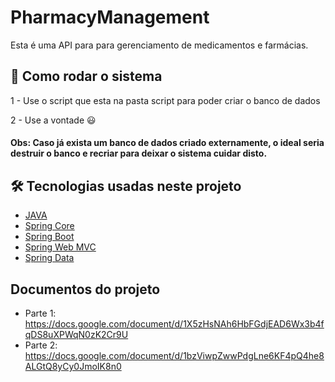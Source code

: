 # PharmacyManagement

Esta é uma API para para gerenciamento de medicamentos e farmácias.

## 🚀 Como rodar o sistema

1 - Use o script que esta na pasta script para poder criar o banco de dados

2 - Use a vontade 😃

#### Obs: Caso já exista um banco de dados criado externamente, o ideal seria destruir o banco e recriar para deixar o sistema cuidar disto.

## 🛠 Tecnologias usadas neste projeto

- [JAVA](https://www.java.com)
- [Spring Core](https://docs.spring.io/spring-framework/docs/current/reference/html/core.html)
- [Spring Boot](https://docs.spring.io/spring-boot/docs/current/reference/html/)
- [Spring Web MVC](https://docs.spring.io/spring-framework/docs/3.2.x/spring-framework-reference/html/mvc.html)
- [Spring Data](https://spring.io/projects/spring-data)

## Documentos do projeto
- Parte 1: https://docs.google.com/document/d/1X5zHsNAh6HbFGdjEAD6Wx3b4fqDS8uXPWqN0zK2Cr9U
- Parte 2: https://docs.google.com/document/d/1bzViwpZwwPdgLne6KF4pQ4he8ALGtQ8yCy0JmoIK8n0
